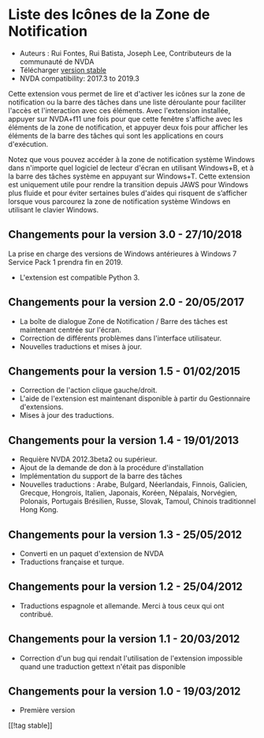 # Liste des Icônes de la Zone de Notification #

*   Auteurs : Rui Fontes, Rui Batista, Joseph Lee, Contributeurs de la
    communauté de NVDA
*   Télécharger [version stable][1]
*   NVDA compatibility: 2017.3 to 2019.3

Cette extension vous permet de lire et d'activer les icônes sur la zone de
notification ou la barre des tâches dans une liste déroulante pour faciliter
l'accès et l'interaction avec ces éléments. Avec l'extension installée,
appuyer sur NVDA+f11 une fois pour que cette fenêtre s'affiche avec les
éléments de la zone de notification, et appuyer deux fois pour afficher les
éléments de la barre des tâches qui sont les applications en cours
d'exécution.

Notez que vous pouvez accéder à la zone de notification système Windows dans
n'importe quel logiciel de lecteur d'écran en utilisant Windows+B, et à la
barre des tâches système en appuyant sur Windows+T. Cette extension est
uniquement utile pour rendre la transition depuis JAWS pour Windows plus
fluide et pour éviter sertaines bules d'aides qui risquent de s’afficher
lorsque vous parcourez la zone de notification système Windows en utilisant
le clavier Windows.

## Changements pour la version 3.0 - 27/10/2018 ##

La prise en charge des versions de Windows antérieures à Windows 7 Service
Pack 1 prendra fin en 2019.

* L'extension est compatible Python 3.

## Changements pour la version 2.0 - 20/05/2017 ##

* La boîte de dialogue Zone de Notification / Barre des tâches est
  maintenant centrée sur l'écran.
* Correction de différents problèmes dans l'interface utilisateur.
* Nouvelles traductions et mises à jour.

## Changements pour la version 1.5 - 01/02/2015 ##

* Correction de l'action clique gauche/droit.
* L'aide de l'extension est maintenant disponible à partir du Gestionnaire
  d'extensions.
* Mises à jour des traductions.

## Changements pour la version 1.4 - 19/01/2013 ##

* Requière NVDA 2012.3beta2 ou supérieur.
* Ajout de la demande de don à la procédure d'installation
* Implémentation du support de la barre des tâches
* Nouvelles traductions : Arabe, Bulgard, Néerlandais, Finnois, Galicien,
  Grecque, Hongrois, Italien, Japonais, Koréen, Népalais, Norvégien,
  Polonais, Portugais Brésilien, Russe, Slovak, Tamoul, Chinois traditionnel
  Hong Kong.

## Changements pour la version 1.3 - 25/05/2012 ##

* Converti en un paquet d'extension de NVDA
* Traductions française et turque.

## Changements pour la version  1.2 - 25/04/2012 ##

* Traductions espagnole et allemande. Merci à tous ceux qui ont contribué.

## Changements pour la version 1.1 - 20/03/2012 ##

* Correction d'un bug qui rendait l'utilisation de l'extension impossible
  quand une traduction gettext n'était pas disponible

## Changements pour la version 1.0 - 19/03/2012 ##

* Première version

[[!tag stable]]

[1]: https://addons.nvda-project.org/files/get.php?file=st
